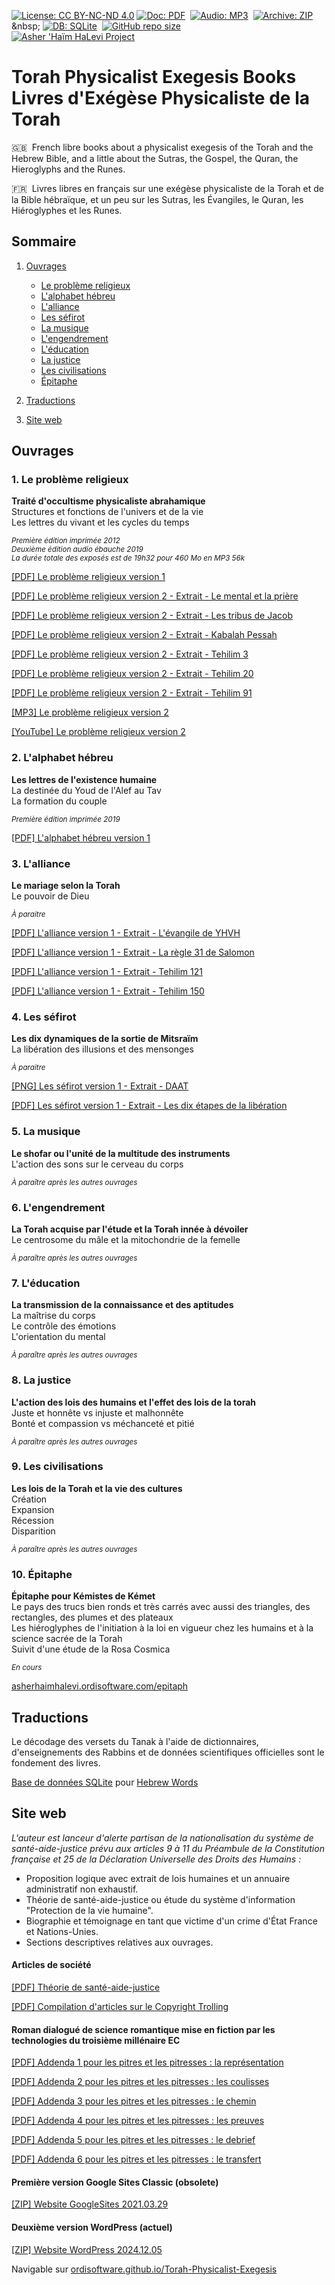 [![License: CC BY-NC-ND 4.0](https://img.shields.io/badge/license-CC_BY--NC--ND_4.0-seagreen.svg)](https://creativecommons.org/licenses/by-nc-nd/4.0/)
[![Doc: PDF](https://img.shields.io/badge/PDF-red.svg?label=doc)](https://en.wikipedia.org/wiki/PDF)&nbsp;
[![Audio: MP3](https://img.shields.io/badge/MP3-darkseagreen.svg?label=audio)](https://en.wikipedia.org/wiki/MP3)&nbsp;
[![Archive: ZIP](https://img.shields.io/badge/ZIP-darkkhaki.svg?label=archive)](https://en.wikipedia.org/wiki/ZIP_(file_format))&nbsp;
[![DB: SQLite](https://img.shields.io/badge/SQLite-darkgoldenrod.svg?label=db)](https://www.sqlite.org)&nbsp;
[![GitHub repo size](https://img.shields.io/github/repo-size/ordisoftware/Torah-Physicalist-Exegesis)](#)&nbsp;<br/>
[![Asher 'Haïm HaLevi Project](https://img.shields.io/badge/-Asher%20'Haïm%20HaLevi%20Project-355F90?logo=WordPress&logoColor=white)](https://asherhaimhalevi.ordisoftware.com)&nbsp;

# Torah Physicalist Exegesis Books<br>Livres d'Exégèse Physicaliste de la Torah

:gb:&nbsp;&nbsp;French libre books about a physicalist exegesis of the Torah and the Hebrew Bible, and a little about the Sutras, the Gospel, the Quran, the Hieroglyphs and the Runes.

:fr:&nbsp;&nbsp;Livres libres en français sur une exégèse physicaliste de la Torah et de la Bible hébraïque, et un peu sur les Sutras, les Évangiles, le Quran, les Hiéroglyphes et les Runes.

## Sommaire

1. [Ouvrages](#ouvrages)

    - [Le problème religieux](#1-le-probl%C3%A8me-religieux)<br>
    - [L'alphabet hébreu](#2-lalphabet-h%C3%A9breu)<br>
    - [L'alliance](#3-lalliance)<br>
    - [Les séfirot](#4-les-s%C3%A9firot)<br>
    - [La musique](#5-la-musique)<br>
    - [L'engendrement](#6-lengendrement)<br>
    - [L'éducation](#7-l%C3%A9ducation)<br>
    - [La justice](#8-la-justice)
    - [Les civilisations](#9-les-civilisations)
    - [Épitaphe](#10-%C3%A9pitaphe)
  
2. [Traductions](#traductions)

3. [Site web](#site-web)

## Ouvrages

### 1. Le problème religieux

**Traité d'occultisme physicaliste abrahamique**<br>
Structures et fonctions de l'univers et de la vie<br>
Les lettres du vivant et les cycles du temps

<sup>*Première édition imprimée 2012*<br>
*Deuxième édition audio ébauche 2019*<br>
*La durée totale des exposés est de 19h32 pour 460 Mo en MP3 56k*</sup>

[[PDF] Le problème religieux version 1](https://github.com/Ordisoftware/Torah-Physicalist-Exegesis/blob/main/Le%20probl%C3%A8me%20religieux%20I/Le%20probl%C3%A8me%20religieux%20v1.pdf)<br>

[[PDF] Le problème religieux version 2 - Extrait - Le mental et la prière](https://github.com/Ordisoftware/Torah-Physicalist-Exegesis/blob/main/Le%20probl%C3%A8me%20religieux%20II/Le%20probl%C3%A8me%20religieux%20v2%20-%20Extrait%20-%20Pri%C3%A8re.pdf)<br>

[[PDF] Le problème religieux version 2 - Extrait - Les tribus de Jacob](https://github.com/Ordisoftware/Torah-Physicalist-Exegesis/blob/main/Le%20probl%C3%A8me%20religieux%20II/Le%20probl%C3%A8me%20religieux%20v2%20-%20Extrait%20-%20Les%20tribus%20de%20Jacob.pdf)<br>

[[PDF] Le problème religieux version 2 - Extrait - Kabalah Pessah](https://github.com/Ordisoftware/Torah-Physicalist-Exegesis/blob/main/Le%20probl%C3%A8me%20religieux%20II/Le%20probl%C3%A8me%20religieux%20v2%20-%20Extrait%20-%20Kabalah%20Pessah.pdf)<br>

[[PDF] Le problème religieux version 2 - Extrait - Tehilim 3](https://github.com/Ordisoftware/Torah-Physicalist-Exegesis/blob/main/Le%20probl%C3%A8me%20religieux%20II/Le%20probl%C3%A8me%20religieux%20v2%20-%20Extrait%20-%20Tehilim%203.pdf)<br>

[[PDF] Le problème religieux version 2 - Extrait - Tehilim 20](https://github.com/Ordisoftware/Torah-Physicalist-Exegesis/blob/main/Le%20probl%C3%A8me%20religieux%20II/Le%20probl%C3%A8me%20religieux%20v2%20-%20Extrait%20-%20Tehilim%2020.pdf)<br>

[[PDF] Le problème religieux version 2 - Extrait - Tehilim 91](https://github.com/Ordisoftware/Torah-Physicalist-Exegesis/blob/main/Le%20probl%C3%A8me%20religieux%20II/Le%20probl%C3%A8me%20religieux%20v2%20-%20Extrait%20-%20Tehilim%2091.pdf)<br>

[[MP3] Le problème religieux version 2](Audio)<br>

[[YouTube] Le problème religieux version 2](https://www.youtube.com/playlist?list=PLSn7yTHwEx-DL6u9qWpRtF1vEAEVxe1Hk)<br>

### 2. L'alphabet hébreu

**Les lettres de l'existence humaine**<br>
La destinée du Youd de l'Alef au Tav<br>
La formation du couple

<sup>*Première édition imprimée 2019*</sup>

[[PDF] L'alphabet hébreu version 1](https://github.com/Ordisoftware/Torah-Physicalist-Exegesis/blob/main/L'alphabet%20h%C3%A9breu%20I/L'alphabet%20h%C3%A9breu%20v1.pdf)

### 3. L'alliance

**Le mariage selon la Torah**<br>
Le pouvoir de Dieu<br>

<sup>*À paraitre*</sup>

[[PDF] L'alliance version 1 - Extrait - L'évangile de YHVH](https://github.com/Ordisoftware/Torah-Physicalist-Exegesis/blob/main/L'alliance%20I/L'alliance%20v1%20-%20Extrait%20-%20Evangile%20YHVH.pdf)

[[PDF] L'alliance version 1 - Extrait - La règle 31 de Salomon](https://github.com/Ordisoftware/Torah-Physicalist-Exegesis/blob/main/L'alliance%20I/L'alliance%20v1%20-%20Extrait%20-%20R%C3%A8gle%2031%20de%20Salomon.pdf)<br>

[[PDF] L'alliance version 1 - Extrait - Tehilim 121](https://github.com/Ordisoftware/Torah-Physicalist-Exegesis/blob/main/L'alliance%20I/L'alliance%20v1%20-%20Extrait%20-%20Tehilim%20121.pdf)<br>

[[PDF] L'alliance version 1 - Extrait - Tehilim 150](https://github.com/Ordisoftware/Torah-Physicalist-Exegesis/blob/main/L'alliance%20I/L'alliance%20v1%20-%20Extrait%20-%20Tehilim%20150.pdf)<br>

### 4. Les séfirot

**Les dix dynamiques de la sortie de Mitsraïm**<br>
La libération des illusions et des mensonges

<sup>*À paraitre*</sup>

[[PNG] Les séfirot version 1 - Extrait - DAAT](https://github.com/Ordisoftware/Torah-Physicalist-Exegesis/blob/main/Les%20séfirot%20I/Les%20séfirot%20v1%20-%20Extrait%20-%20DAAT.png)

[[PDF] Les séfirot version 1 - Extrait - Les dix étapes de la libération](https://github.com/Ordisoftware/Torah-Physicalist-Exegesis/blob/main/Les%20séfirot%20I/Les%20s%C3%A9firot%20v1%20-%20Extrait%20-%20Les%20dix%20%C3%A9tapes%20de%20la%20lib%C3%A9ration.pdf)

### 5. La musique

**Le shofar ou l'unité de la multitude des instruments**<br>
L'action des sons sur le cerveau du corps

<sup>*À paraître après les autres ouvrages*</sup>

### 6. L'engendrement

**La Torah acquise par l'étude et la Torah innée à dévoiler**<br>
Le centrosome du mâle et la mitochondrie de la femelle

<sup>*À paraître après les autres ouvrages*</sup>

### 7. L'éducation

**La transmission de la connaissance et des aptitudes**<br>
La maîtrise du corps<br>
Le contrôle des émotions<br>
L'orientation du mental

<sup>*À paraître après les autres ouvrages*</sup>

### 8. La justice

**L'action des lois des humains et l'effet des lois de la torah**<br>
Juste et honnête vs injuste et malhonnête<br>
Bonté et compassion vs méchanceté et pitié

<sup>*À paraître après les autres ouvrages*</sup>

### 9. Les civilisations

**Les lois de la Torah et la vie des cultures**<br>
Création<br>
Expansion<br>
Récession<br>
Disparition

<sup>*À paraître après les autres ouvrages*</sup>

### 10. Épitaphe

**Épitaphe pour Kémistes de Kémet**<br>
Le pays des trucs bien ronds et très carrés avec aussi des triangles, des rectangles, des plumes et des plateaux<br>
Les hiéroglyphes de l'initiation à la loi en vigueur chez les humains et à la science sacrée de la Torah<br>
Suivit d'une étude de la Rosa Cosmica

<sup>*En cours*</sup>

[asherhaimhalevi.ordisoftware.com/epitaph](https://asherhaimhalevi.ordisoftware.com/works/epitaph/)

## Traductions

Le décodage des versets du Tanak à l'aide de dictionnaires, d'enseignements des Rabbins et de données scientifiques officielles sont le fondement des livres.

[Base de données SQLite](Tanak) pour [Hebrew Words](https://github.com/Ordisoftware/Hebrew-Words)<br>

## Site web

*L'auteur est lanceur d'alerte partisan de la nationalisation du système de santé-aide-justice prévu aux articles 9 à 11 du Préambule de la Constitution française et 25 de la Déclaration Universelle des Droits des Humains :*

- Proposition logique avec extrait de lois humaines et un annuaire administratif non exhaustif.
- Théorie de santé-aide-justice ou étude du système d'information "Protection de la vie humaine".
- Biographie et témoignage en tant que victime d'un crime d'État France et Nations-Unies.
- Sections descriptives relatives aux ouvrages.

#### Articles de société

[[PDF] Théorie de santé-aide-justice](https://github.com/Ordisoftware/Torah-Physicalist-Exegesis/blob/main/Documents/Th%C3%A9orie%20de%20sant%C3%A9-aide-justice.pdf)

[[PDF] Compilation d'articles sur le Copyright Trolling](https://github.com/Ordisoftware/Torah-Physicalist-Exegesis/blob/main/Documents/Articles%20sur%20le%20Copyright%20Trolling.pdf)

#### Roman dialogué de science romantique mise en fiction par les technologies du troisième millénaire EC

[[PDF] Addenda 1 pour les pitres et les pitresses : la représentation](https://github.com/Ordisoftware/Torah-Physicalist-Exegesis/blob/main/Documents/Addenda-pour-les-pitres-et-les-pitresses-1.pdf)
                                                                       
[[PDF] Addenda 2 pour les pitres et les pitresses : les coulisses](https://github.com/Ordisoftware/Torah-Physicalist-Exegesis/blob/main/Documents/Addenda-pour-les-pitres-et-les-pitresses-2.pdf)

[[PDF] Addenda 3 pour les pitres et les pitresses : le chemin](https://github.com/Ordisoftware/Torah-Physicalist-Exegesis/blob/main/Documents/Addenda-pour-les-pitres-et-les-pitresses-3.pdf)

[[PDF] Addenda 4 pour les pitres et les pitresses : les preuves](https://github.com/Ordisoftware/Torah-Physicalist-Exegesis/blob/main/Documents/Addenda-pour-les-pitres-et-les-pitresses-4.pdf)

[[PDF] Addenda 5 pour les pitres et les pitresses : le debrief](https://github.com/Ordisoftware/Torah-Physicalist-Exegesis/blob/main/Documents/Addenda-pour-les-pitres-et-les-pitresses-5.pdf)

[[PDF] Addenda 6 pour les pitres et les pitresses : le transfert](https://github.com/Ordisoftware/Torah-Physicalist-Exegesis/blob/main/Documents/Addenda-pour-les-pitres-et-les-pitresses-6.pdf)

#### Première version Google Sites Classic (obsolete)

[[ZIP] Website GoogleSites 2021.03.29](Website%20GoogleSites.zip)

#### Deuxième version WordPress (actuel)

[[ZIP] Website WordPress 2024.12.05](Website%20WordPress.zip)

Navigable sur [ordisoftware.github.io/Torah-Physicalist-Exegesis](https://ordisoftware.github.io/Torah-Physicalist-Exegesis)
